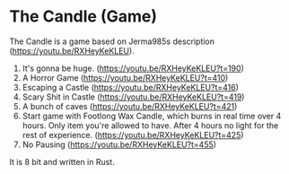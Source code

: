 # The Candle (Game)
The Candle is a game based on Jerma985s description (https://youtu.be/RXHeyKeKLEU).

1. It's gonna be huge. (https://youtu.be/RXHeyKeKLEU?t=190)
2. A Horror Game (https://youtu.be/RXHeyKeKLEU?t=410)
3. Escaping a Castle (https://youtu.be/RXHeyKeKLEU?t=416)
4. Scary Shit in Castle (https://youtu.be/RXHeyKeKLEU?t=419)
5. A bunch of caves (https://youtu.be/RXHeyKeKLEU?t=421)
6. Start game with Footlong Wax Candle, which burns in real time over 4 hours. Only item you're allowed to have. After 4 hours no light for the rest of experience. (https://youtu.be/RXHeyKeKLEU?t=425)
7. No Pausing (https://youtu.be/RXHeyKeKLEU?t=455)

It is 8 bit and written in Rust. 

